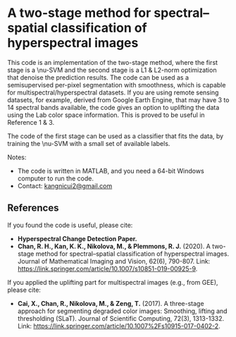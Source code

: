 # A two-stage method for spectral–spatial classification of hyperspectral images

This code is an implementation of the two-stage method, where the first stage is a \nu-SVM and the second stage is a L1 & L2-norm optimization that denoise the prediction results. The code can be used as a semisupervised per-pixel segmentation with smoothness, which is capable for multispectral/hyperspectral datasets. 
If you are using remote sensing datasets, for example, derived from Google Earth Engine, that may have 3 to 14 spectral bands available, the code gives an option to uplifting the data using the Lab color space information. This is proved to be useful in Reference 1 & 3.

The code of the first stage can be used as a classifier that fits the data, by training the \nu-SVM with a small set of available labels.

Notes:
- The code is written in MATLAB, and you need a 64-bit Windows computer to run the code.
- Contact: kangnicui2@gmail.com

## References
If you found the code is useful, please cite:
- **Hyperspectral Change Detection Paper.**
- **Chan, R. H., Kan, K. K., Nikolova, M., & Plemmons, R. J.** (2020). A two-stage method for spectral–spatial classification of hyperspectral images. Journal of Mathematical Imaging and Vision, 62(6), 790-807. Link: https://link.springer.com/article/10.1007/s10851-019-00925-9.

If you applied the uplifting part for multispectral images (e.g., from GEE), please cite:
- **Cai, X., Chan, R., Nikolova, M., & Zeng, T.** (2017). A three-stage approach for segmenting degraded color images: Smoothing, lifting and thresholding (SLaT). Journal of Scientific Computing, 72(3), 1313-1332. Link: https://link.springer.com/article/10.1007%2Fs10915-017-0402-2.
